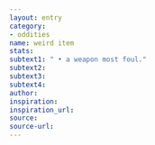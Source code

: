 ```yaml
---
layout: entry
category:
- oddities
name: weird item
stats:
subtext1: " • a weapon most foul."
subtext2:
subtext3:
subtext4:
author:
inspiration:
inspiration_url:
source:
source-url:
---
```

